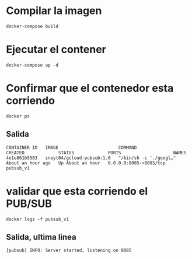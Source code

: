 # Compilar la imagen
```
docker-compose build
```

# Ejecutar el contener
```
docker-compose up -d
```

# Confirmar que el contenedor esta corriendo
```
docker ps
```

## Salida
```
CONTAINER ID   IMAGE                       COMMAND                  CREATED             STATUS             PORTS                    NAMES
4e1e861b5583   sneyt04/gcloud-pubsub:1.0   "/bin/sh -c './googl…"   About an hour ago   Up About an hour   0.0.0.0:8085->8085/tcp   pubsub_v1
```

# validar que esta corriendo el PUB/SUB
```
docker logs -f pubsub_v1
```

## Salida, ultima linea
```
[pubsub] INFO: Server started, listening on 8085
```
